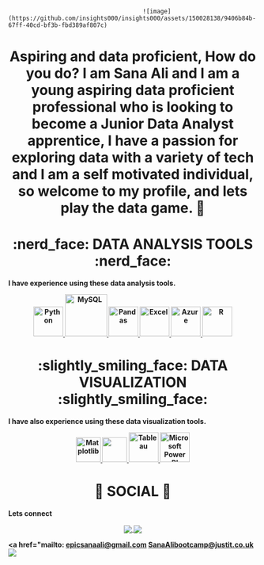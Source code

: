                                           ![image](https://github.com/insights000/insights000/assets/150028138/9406b84b-67ff-40cd-bf3b-fbd389af807c)







<div align="center"> <h1 align="center"> Aspiring and data proficient, How do you do? I am Sana Ali and I am a young aspiring data proficient professional who is looking to become a Junior Data Analyst apprentice, I have a passion for exploring data 
  with a variety of tech and I am a self motivated individual, so welcome to my profile, and lets play the data game. 👋 </h1> </div>

                                       



<p></p>
<div align="center"> <h1 align="center"> :nerd_face:	 DATA ANALYSIS TOOLS :nerd_face: </h1> </div>

<b>I have experience using these data analysis tools.<b>

<p align="center">
<a href="https://www.w3schools.com/" onclick="window.open("https://www.w3schools.com/", "_self");"> <img src="https://www.python.org/static/community_logos/python-logo.png" alt="Python" height="60"/> </a>
<a href="#" target="_blank"> <img src="https://www.mysql.com/common/logos/logo-mysql-170x115.png" alt="MySQL" height="85"/> </a>
<a href="#" target="_blank"> <img src="https://upload.wikimedia.org/wikipedia/commons/thumb/e/ed/Pandas_logo.svg/2560px-Pandas_logo.svg.png" alt="Pandas" height="60"/> </a>
<a href="#" target="_blank"> <img src="https://upload.wikimedia.org/wikipedia/commons/thumb/3/34/Microsoft_Office_Excel_%282019%E2%80%93present%29.svg/512px-Microsoft_Office_Excel_%282019%E2%80%93present%29.svg.png" alt="Excel" height="60"/> </a>
<a href="#" target="_blank"> <img src="https://upload.wikimedia.org/wikipedia/commons/thumb/a/a8/Microsoft_Azure_Logo.svg/187px-Microsoft_Azure_Logo.svg.png" alt="Azure" height="60"/> </a>
<a href="#" target="_blank"> <img src="https://www.r-project.org/logo/Rlogo.png" alt="R" height="60"/> </a>

</p>


<div align="center"> <h1 align="center"> :slightly_smiling_face: DATA VISUALIZATION :slightly_smiling_face:	</h1> </div>

<b>I have also experience using these data visualization tools.<b>

<p align="center">
<a href="#" target="_blank"> <img src="https://matplotlib.org/stable/_images/sphx_glr_logos2_003.png" alt="Matplotlib" height="50"/> </a>
<a href="#" target="_blank"> <img src="https://seaborn.pydata.org/_static/logo-wide-lightbg.svg" height="50"/> </a>
<a href="#" target="_blank"> <img src="https://www.tableau.com/sites/default/files/2022-04/TableauLogo_RGB.png" alt="Tableau" height="60"/> </a>
<a href="#" target="_blank"> <img src="https://insightsoftware.com/wp-content/uploads/2018/03/blog-microsoft-power-bi-solid-color.jpg" alt="Microsoft Power BI" height="60"/> </a>
</p>

<div align="center"> <h1 align="center"> 👨 SOCIAL 👩 </h1> </div>
<b>Lets connect</b>
<p align="center">

<a href="https://www.linkedin.com/in/.........../"> 
  <img align="center" src="https://img.shields.io/badge/linkedin-%230077B5.svg?&style=for-the-badge&logo=linkedin&logoColor=white" />
</a>

<a href="">
  <img align="center" src="https://img.shields.io/badge/-Tableau-1e376b?style=for-the-badge&logo=tableau&logoColor=white"  />
</a>

<a href="mailto: epicsanaali@gmail.com
SanaAlibootcamp@justit.co.uk  
  <img align="center" src="https://img.shields.io/badge/gmail-f1f2f6.svg?&style=for-the-badge&logo=gmail&logoColor=red"  />
</a>

</p>

